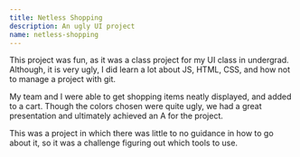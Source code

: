 ```yaml
---
title: Netless Shopping
description: An ugly UI project
name: netless-shopping
---
```


<!-- remember, the project-name frontmatter var should match the markdown name for the project list to render correctly. -->
This project was fun, as it was a class project for my UI class in undergrad. Although, it is very ugly, I did learn a lot about JS, HTML, CSS, and how not to manage a project with git. 

My team and I were able to get shopping items neatly displayed, and added to a cart. Though the colors chosen were quite ugly, we had a great presentation and ultimately achieved an A for the project.

This was a project in which there was little to no guidance in how to go about it, so it was a challenge figuring out which tools to use.

